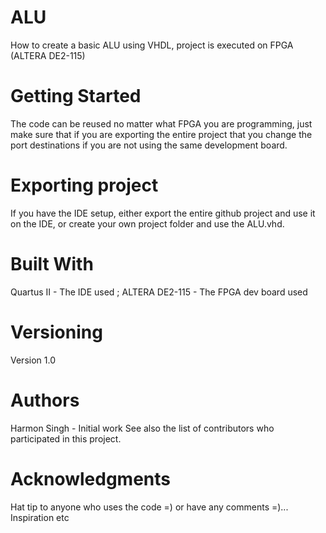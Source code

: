 # ALU
How to create a basic ALU using VHDL, project is executed on FPGA (ALTERA DE2-115) 

# Getting Started
The code can be reused no matter what FPGA you are programming, just make sure that if you are exporting the entire project that you change the port destinations if you are not using the same development board. 

# Exporting project
If you have the IDE setup, either export the entire github project and use it on the IDE, or create your own project folder and use the ALU.vhd. 

# Built With
Quartus II - The IDE used ; ALTERA DE2-115 - The FPGA dev board used

# Versioning
Version 1.0

# Authors
Harmon Singh - Initial work See also the list of contributors who participated in this project.

# Acknowledgments
Hat tip to anyone who uses the code =) or have any comments =)... Inspiration etc

